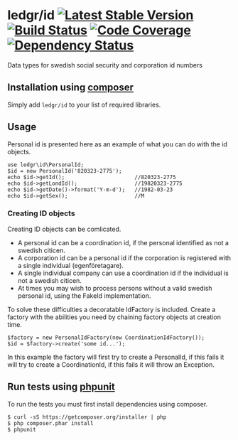 # ledgr/id [![Latest Stable Version](https://poser.pugx.org/ledgr/id/v/stable.png)](https://packagist.org/packages/ledgr/id) [![Build Status](https://travis-ci.org/ledgr/id.png?branch=master)](https://travis-ci.org/ledgr/id) [![Code Coverage](https://scrutinizer-ci.com/g/ledgr/id/badges/coverage.png?s=7a9fefd7d6535b32d2d97be1a9e583535391dd33)](https://scrutinizer-ci.com/g/ledgr/id/) [![Dependency Status](https://gemnasium.com/ledgr/id.png)](https://gemnasium.com/ledgr/id)


Data types for swedish social security and corporation id numbers


Installation using [composer](http://getcomposer.org/)
------------------------------------------------------
Simply add `ledgr/id` to your list of required libraries.


Usage
-----
Personal id is presented here as an example of what you can do with the id objects.

    use ledgr\id\PersonalId;
    $id = new PersonalId('820323-2775');
    echo $id->getId();                      //820323-2775
    echo $id->getLondId();                  //19820323-2775
    echo $id->getDate()->format('Y-m-d');   //1982-03-23
    echo $id->getSex();                     //M

### Creating ID objects

Creating ID objects can be comlicated.

* A personal id can be a coordination id, if the personal identified as not a
swedish citicen.
* A corporation id can be a personal id if the corporation is registered with a
single individual (egenföretagare).
* A single individual company can use a coordination id if the individual is
not a swedish citicen.
* At times you may wish to process persons without a valid swedish personal id,
using the FakeId implementation.

To solve these difficulties a decoratable IdFactory is included. Create a factory
with the abilities you need by chaining factory objects at creation time.

    $factory = new PersonalIdFactory(new CoordinationIdFactory());
    $id = $factory->create('some id...');

In this example the factory will first try to create a PersonalId, if this fails
it will try to create a CoordinationId, if this fails it will throw an Exception.


Run tests  using [phpunit](http://phpunit.de/)
----------------------------------------------
To run the tests you must first install dependencies using composer.

    $ curl -sS https://getcomposer.org/installer | php
    $ php composer.phar install
    $ phpunit
